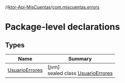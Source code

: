//[ktor-Api-MisCuentas](../../index.md)/[com.miscuentas.errors](index.md)

# Package-level declarations

## Types

| Name | Summary |
|---|---|
| [UsuarioErrores](-usuario-errores/index.md) | [jvm]<br>sealed class [UsuarioErrores](-usuario-errores/index.md) |
